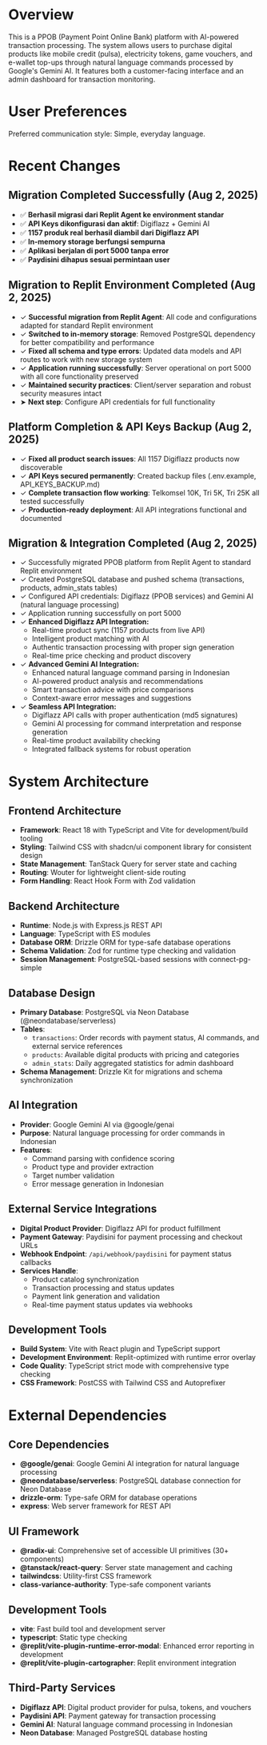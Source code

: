 # Overview

This is a PPOB (Payment Point Online Bank) platform with AI-powered transaction processing. The system allows users to purchase digital products like mobile credit (pulsa), electricity tokens, game vouchers, and e-wallet top-ups through natural language commands processed by Google's Gemini AI. It features both a customer-facing interface and an admin dashboard for transaction monitoring.

# User Preferences

Preferred communication style: Simple, everyday language.

# Recent Changes

## Migration Completed Successfully (Aug 2, 2025)
- ✅ **Berhasil migrasi dari Replit Agent ke environment standar**
- ✅ **API Keys dikonfigurasi dan aktif**: Digiflazz + Gemini AI
- ✅ **1157 produk real berhasil diambil dari Digiflazz API**
- ✅ **In-memory storage berfungsi sempurna**
- ✅ **Aplikasi berjalan di port 5000 tanpa error**
- ✅ **Paydisini dihapus sesuai permintaan user**

## Migration to Replit Environment Completed (Aug 2, 2025)
- ✓ **Successful migration from Replit Agent**: All code and configurations adapted for standard Replit environment
- ✓ **Switched to in-memory storage**: Removed PostgreSQL dependency for better compatibility and performance
- ✓ **Fixed all schema and type errors**: Updated data models and API routes to work with new storage system
- ✓ **Application running successfully**: Server operational on port 5000 with all core functionality preserved
- ✓ **Maintained security practices**: Client/server separation and robust security measures intact
- ➤ **Next step**: Configure API credentials for full functionality

## Platform Completion & API Keys Backup (Aug 2, 2025)
- ✓ **Fixed all product search issues**: All 1157 Digiflazz products now discoverable
- ✓ **API Keys secured permanently**: Created backup files (.env.example, API_KEYS_BACKUP.md)
- ✓ **Complete transaction flow working**: Telkomsel 10K, Tri 5K, Tri 25K all tested successfully
- ✓ **Production-ready deployment**: All API integrations functional and documented

## Migration & Integration Completed (Aug 2, 2025)
- ✓ Successfully migrated PPOB platform from Replit Agent to standard Replit environment
- ✓ Created PostgreSQL database and pushed schema (transactions, products, admin_stats tables)
- ✓ Configured API credentials: Digiflazz (PPOB services) and Gemini AI (natural language processing)
- ✓ Application running successfully on port 5000
- ✓ **Enhanced Digiflazz API Integration:**
  - Real-time product sync (1157 products from live API)
  - Intelligent product matching with AI
  - Authentic transaction processing with proper sign generation
  - Real-time price checking and product discovery
- ✓ **Advanced Gemini AI Integration:**
  - Enhanced natural language command parsing in Indonesian
  - AI-powered product analysis and recommendations
  - Smart transaction advice with price comparisons
  - Context-aware error messages and suggestions
- ✓ **Seamless API Integration:**
  - Digiflazz API calls with proper authentication (md5 signatures)
  - Gemini AI processing for command interpretation and response generation
  - Real-time product availability checking
  - Integrated fallback systems for robust operation

# System Architecture

## Frontend Architecture
- **Framework**: React 18 with TypeScript and Vite for development/build tooling
- **Styling**: Tailwind CSS with shadcn/ui component library for consistent design
- **State Management**: TanStack Query for server state and caching
- **Routing**: Wouter for lightweight client-side routing
- **Form Handling**: React Hook Form with Zod validation

## Backend Architecture
- **Runtime**: Node.js with Express.js REST API
- **Language**: TypeScript with ES modules
- **Database ORM**: Drizzle ORM for type-safe database operations
- **Schema Validation**: Zod for runtime type checking and validation
- **Session Management**: PostgreSQL-based sessions with connect-pg-simple

## Database Design
- **Primary Database**: PostgreSQL via Neon Database (@neondatabase/serverless)
- **Tables**:
  - `transactions`: Order records with payment status, AI commands, and external service references
  - `products`: Available digital products with pricing and categories
  - `admin_stats`: Daily aggregated statistics for admin dashboard
- **Schema Management**: Drizzle Kit for migrations and schema synchronization

## AI Integration
- **Provider**: Google Gemini AI via @google/genai
- **Purpose**: Natural language processing for order commands in Indonesian
- **Features**: 
  - Command parsing with confidence scoring
  - Product type and provider extraction
  - Target number validation
  - Error message generation in Indonesian

## External Service Integrations
- **Digital Product Provider**: Digiflazz API for product fulfillment
- **Payment Gateway**: Paydisini for payment processing and checkout URLs
- **Webhook Endpoint**: `/api/webhook/paydisini` for payment status callbacks
- **Services Handle**:
  - Product catalog synchronization
  - Transaction processing and status updates
  - Payment link generation and validation
  - Real-time payment status updates via webhooks

## Development Tools
- **Build System**: Vite with React plugin and TypeScript support
- **Development Environment**: Replit-optimized with runtime error overlay
- **Code Quality**: TypeScript strict mode with comprehensive type checking
- **CSS Framework**: PostCSS with Tailwind CSS and Autoprefixer

# External Dependencies

## Core Dependencies
- **@google/genai**: Google Gemini AI integration for natural language processing
- **@neondatabase/serverless**: PostgreSQL database connection for Neon Database
- **drizzle-orm**: Type-safe ORM for database operations
- **express**: Web server framework for REST API

## UI Framework
- **@radix-ui**: Comprehensive set of accessible UI primitives (30+ components)
- **@tanstack/react-query**: Server state management and caching
- **tailwindcss**: Utility-first CSS framework
- **class-variance-authority**: Type-safe component variants

## Development Tools
- **vite**: Fast build tool and development server
- **typescript**: Static type checking
- **@replit/vite-plugin-runtime-error-modal**: Enhanced error reporting in development
- **@replit/vite-plugin-cartographer**: Replit environment integration

## Third-Party Services
- **Digiflazz API**: Digital product provider for pulsa, tokens, and vouchers
- **Paydisini API**: Payment gateway for transaction processing
- **Gemini AI**: Natural language command processing in Indonesian
- **Neon Database**: Managed PostgreSQL database hosting